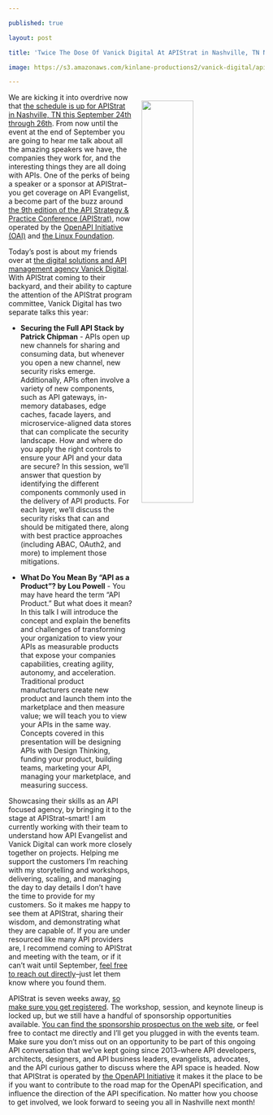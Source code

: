 ---
published: true
layout: post
title: 'Twice The Dose Of Vanick Digital At APIStrat in Nashville, TN Next Month'
image: https://s3.amazonaws.com/kinlane-productions2/vanick-digital/apistrat-2018-vanick-digital.png
---

<p><img src="https://s3.amazonaws.com/kinlane-productions2/vanick-digital/apistrat-2018-vanick-digital.png" width="45%" align="right" style="padding: 15px;" />
<p>We are kicking it into overdrive now that <a href="https://events.linuxfoundation.org/events/apistrat-2018/program/schedule/">the schedule is up for APIStrat in Nashville, TN this September 24th through 26th</a>. From now until the event at the end of September you are going to hear me talk about all the amazing speakers we have, the companies they work for, and the interesting things they are all doing with APIs. One of the perks of being a speaker or a sponsor at APIStrat–you get coverage on API Evangelist, a become part of the buzz around <a href="https://events.linuxfoundation.org/events/apistrat-2018/program/schedule/">the 9th edition of the API Strategy &amp; Practice Conference (APIStrat)</a>, now operated by the <a href="https://www.openapis.org/">OpenAPI Initiative (OAI)</a> and <a href="https://www.linuxfoundation.org/">the Linux Foundation</a>.

<p>Today’s post is about my friends over at <a href="https://www.vanick.com/">the digital solutions and API management agency Vanick Digital</a>. With APIStrat coming to their backyard, and their ability to capture the attention of the APIStrat program committee, Vanick Digital has two separate talks this year:

<ul>
  <li>
    <p><strong>Securing the Full API Stack by Patrick Chipman</strong> - APIs open up new channels for sharing and consuming data, but whenever you open a new channel, new security risks emerge. Additionally, APIs often involve a variety of new components, such as API gateways, in-memory databases, edge caches, facade layers, and microservice-aligned data stores that can complicate the security landscape. How and where do you apply the right controls to ensure your API and your data are secure? In this session, we’ll answer that question by identifying the different components commonly used in the delivery of API products. For each layer, we’ll discuss the security risks that can and should be mitigated there, along with best practice approaches (including ABAC, OAuth2, and more) to implement those mitigations.
  </li>
  <li>
    <p><strong>What Do You Mean By “API as a Product”? by Lou Powell</strong> - You may have heard the term “API Product.” But what does it mean? In this talk I will introduce the concept and explain the benefits and challenges of transforming your organization to view your APIs as measurable products that expose your companies capabilities, creating agility, autonomy, and acceleration. Traditional product manufacturers create new product and launch them into the marketplace and then measure value; we will teach you to view your APIs in the same way. Concepts covered in this presentation will be designing APIs with Design Thinking, funding your product, building teams, marketing your API, managing your marketplace, and measuring success.
  </li>
</ul>

<p>Showcasing their skills as an API focused agency, by bringing it to the stage at APIStrat–smart! I am currently working with their team to understand how API Evangelist and Vanick Digital can work more closely together on projects. Helping me support the customers I’m reaching with my storytelling and workshops, delivering, scaling, and managing the day to day details I don’t have the time to provide for my customers. So it makes me happy to see them at APIStrat, sharing their wisdom, and demonstrating what they are capable of. If you are under resourced like many API providers are, I recommend coming to APIStrat and meeting with the team, or if it can’t wait until September, <a href="https://www.vanick.com/">feel free to reach out directly</a>–just let them know where you found them.

<p>APIStrat is seven weeks away, <a href="https://events.linuxfoundation.org/events/apistrat-2018/attend/register-2/">so make sure you get registered</a>. The workshop, session, and keynote lineup is locked up, but we still have a handful of sponsorship opportunities available. <a href="https://events.linuxfoundation.org/events/apistrat-2018/sponsor/">You can find the sponsorship prospectus on the web site</a>, or feel free to contact me directly and I’ll get you plugged in with the events team. Make sure you don’t miss out on an opportunity to be part of this ongoing API conversation that we’ve kept going since 2013–where API developers, architects, designers, and API business leaders, evangelists, advocates, and the API curious gather to discuss where the API space is headed. Now that APIStrat is operated by <a href="https://www.openapis.org/">the OpenAPI Initiative</a> it makes it the place to be if you want to contribute to the road map for the OpenAPI specification, and influence the direction of the API specification. No matter how you choose to get involved, we look forward to seeing you all in Nashville next month!


